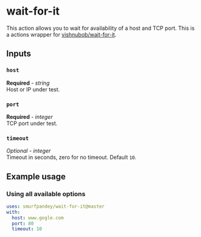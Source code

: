 # wait-for-it
This action allows you to wait for availability of a host and TCP port. This is a actions wrapper for [vishnubob/wait-for-it](https://github.com/vishnubob/wait-for-it).

## Inputs

### `host`

**Required** - _string_\
Host or IP under test.

### `port`

**Required** - _integer_\
TCP port under test.

### `timeout`

_Optional_ - _integer_\
Timeout in seconds, zero for no timeout. Default `10`.


## Example usage

### Using all available options

```yaml
uses: smurfpandey/wait-for-it@master
with:
  host: www.gogle.com
  port: 80
  timeout: 10
```